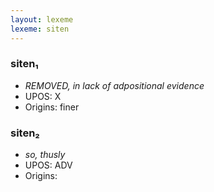 ```yaml
---
layout: lexeme
lexeme: siten
---
```


###  siten₁

* _REMOVED, in lack of adpositional evidence_
* UPOS:  X
* Origins: finer 


###  siten₂

* _so, thusly_
* UPOS:  ADV
* Origins: 


